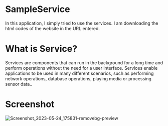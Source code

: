 # SampleService

In this application, I simply tried to use the services. I am downloading the html codes of the website in the URL entered.


# What is Service?

<p>Services are components that can run in the background for a long time and perform operations without the need for a user interface.
  Services enable applications to be used in many different scenarios, such as performing network operations, database operations, playing media or processing sensor data..</p>

  

# Screenshot

![Screenshot_2023-05-24_175831-removebg-preview](https://github.com/erenalparslan/SampleService/assets/100201401/8290de38-8540-47cb-93a9-9020fc523909)

